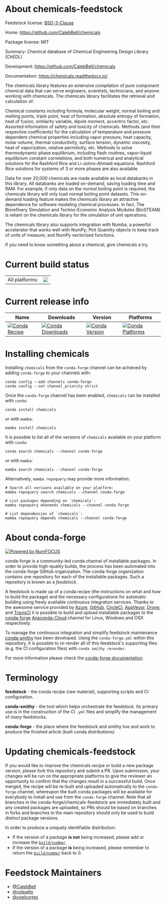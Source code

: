 About chemicals-feedstock
=========================

Feedstock license: [BSD-3-Clause](https://github.com/conda-forge/chemicals-feedstock/blob/main/LICENSE.txt)

Home: https://github.com/CalebBell/chemicals

Package license: MIT

Summary: Chemical database of Chemical Engineering Design Library (ChEDL)

Development: https://github.com/CalebBell/chemicals

Documentation: https://chemicals.readthedocs.io/

The chemicals library features an extensive compilation of pure component chemical data that can serve engineers, scientists, technicians, and anyone working with chemicals. The chemicals library facilitates the retrieval and calculation of:

Chemical constants including formula, molecular weight, normal boiling and melting points, triple point, heat of formation, absolute entropy of formation, heat of fusion, similarity variable, dipole moment, accentric factor, etc.
Assorted information of safety and toxicity of chemicals.
Methods (and their respective coefficients) for the calculation of temperature and pressure dependent chemical properties including vapor pressure, heat capacity, molar volume, thermal conductivity, surface tension, dynamic viscosity, heat of vaporization, relative permitivity, etc.
Methods to solve thermodynamic phase equilibrium, including flash routines, vapor-liquid equilibrium constant correlations, and both numerical and analytical solutions for the Rashford Rice and Li-Johns-Ahmadi equations. Rashford Rice solutions for systems of 3 or more phases are also available.

Data for over 20,000 chemicals are made available as local databanks in this library. All databanks are loaded on-demand, saving loading time and RAM. For example, if only data on the normal boiling point is required, the chemicals library will only load normal boiling point datasets. This on-demand loading feature makes the chemicals library an attractive dependence for software modeling chemical processes. In fact, The Biorefinery Simulation and Techno-Economic Analysis Modules (BioSTEAM) is reliant on the chemicals library for the simulation of unit operations.

The chemicals library also supports integration with Numba, a powerful accelerator that works well with NumPy; Pint Quantity objects to keep track of units of measure; and NumPy vectorized functions.

If you need to know something about a chemical, give chemicals a try.


Current build status
====================


<table><tr><td>All platforms:</td>
    <td>
      <a href="https://dev.azure.com/conda-forge/feedstock-builds/_build/latest?definitionId=10992&branchName=main">
        <img src="https://dev.azure.com/conda-forge/feedstock-builds/_apis/build/status/chemicals-feedstock?branchName=main">
      </a>
    </td>
  </tr>
</table>

Current release info
====================

| Name | Downloads | Version | Platforms |
| --- | --- | --- | --- |
| [![Conda Recipe](https://img.shields.io/badge/recipe-chemicals-green.svg)](https://anaconda.org/conda-forge/chemicals) | [![Conda Downloads](https://img.shields.io/conda/dn/conda-forge/chemicals.svg)](https://anaconda.org/conda-forge/chemicals) | [![Conda Version](https://img.shields.io/conda/vn/conda-forge/chemicals.svg)](https://anaconda.org/conda-forge/chemicals) | [![Conda Platforms](https://img.shields.io/conda/pn/conda-forge/chemicals.svg)](https://anaconda.org/conda-forge/chemicals) |

Installing chemicals
====================

Installing `chemicals` from the `conda-forge` channel can be achieved by adding `conda-forge` to your channels with:

```
conda config --add channels conda-forge
conda config --set channel_priority strict
```

Once the `conda-forge` channel has been enabled, `chemicals` can be installed with `conda`:

```
conda install chemicals
```

or with `mamba`:

```
mamba install chemicals
```

It is possible to list all of the versions of `chemicals` available on your platform with `conda`:

```
conda search chemicals --channel conda-forge
```

or with `mamba`:

```
mamba search chemicals --channel conda-forge
```

Alternatively, `mamba repoquery` may provide more information:

```
# Search all versions available on your platform:
mamba repoquery search chemicals --channel conda-forge

# List packages depending on `chemicals`:
mamba repoquery whoneeds chemicals --channel conda-forge

# List dependencies of `chemicals`:
mamba repoquery depends chemicals --channel conda-forge
```


About conda-forge
=================

[![Powered by
NumFOCUS](https://img.shields.io/badge/powered%20by-NumFOCUS-orange.svg?style=flat&colorA=E1523D&colorB=007D8A)](https://numfocus.org)

conda-forge is a community-led conda channel of installable packages.
In order to provide high-quality builds, the process has been automated into the
conda-forge GitHub organization. The conda-forge organization contains one repository
for each of the installable packages. Such a repository is known as a *feedstock*.

A feedstock is made up of a conda recipe (the instructions on what and how to build
the package) and the necessary configurations for automatic building using freely
available continuous integration services. Thanks to the awesome service provided by
[Azure](https://azure.microsoft.com/en-us/services/devops/), [GitHub](https://github.com/),
[CircleCI](https://circleci.com/), [AppVeyor](https://www.appveyor.com/),
[Drone](https://cloud.drone.io/welcome), and [TravisCI](https://travis-ci.com/)
it is possible to build and upload installable packages to the
[conda-forge](https://anaconda.org/conda-forge) [Anaconda-Cloud](https://anaconda.org/)
channel for Linux, Windows and OSX respectively.

To manage the continuous integration and simplify feedstock maintenance
[conda-smithy](https://github.com/conda-forge/conda-smithy) has been developed.
Using the ``conda-forge.yml`` within this repository, it is possible to re-render all of
this feedstock's supporting files (e.g. the CI configuration files) with ``conda smithy rerender``.

For more information please check the [conda-forge documentation](https://conda-forge.org/docs/).

Terminology
===========

**feedstock** - the conda recipe (raw material), supporting scripts and CI configuration.

**conda-smithy** - the tool which helps orchestrate the feedstock.
                   Its primary use is in the construction of the CI ``.yml`` files
                   and simplify the management of *many* feedstocks.

**conda-forge** - the place where the feedstock and smithy live and work to
                  produce the finished article (built conda distributions)


Updating chemicals-feedstock
============================

If you would like to improve the chemicals recipe or build a new
package version, please fork this repository and submit a PR. Upon submission,
your changes will be run on the appropriate platforms to give the reviewer an
opportunity to confirm that the changes result in a successful build. Once
merged, the recipe will be re-built and uploaded automatically to the
`conda-forge` channel, whereupon the built conda packages will be available for
everybody to install and use from the `conda-forge` channel.
Note that all branches in the conda-forge/chemicals-feedstock are
immediately built and any created packages are uploaded, so PRs should be based
on branches in forks and branches in the main repository should only be used to
build distinct package versions.

In order to produce a uniquely identifiable distribution:
 * If the version of a package **is not** being increased, please add or increase
   the [``build/number``](https://docs.conda.io/projects/conda-build/en/latest/resources/define-metadata.html#build-number-and-string).
 * If the version of a package **is** being increased, please remember to return
   the [``build/number``](https://docs.conda.io/projects/conda-build/en/latest/resources/define-metadata.html#build-number-and-string)
   back to 0.

Feedstock Maintainers
=====================

* [@CalebBell](https://github.com/CalebBell/)
* [@volpatto](https://github.com/volpatto/)
* [@yoelcortes](https://github.com/yoelcortes/)

